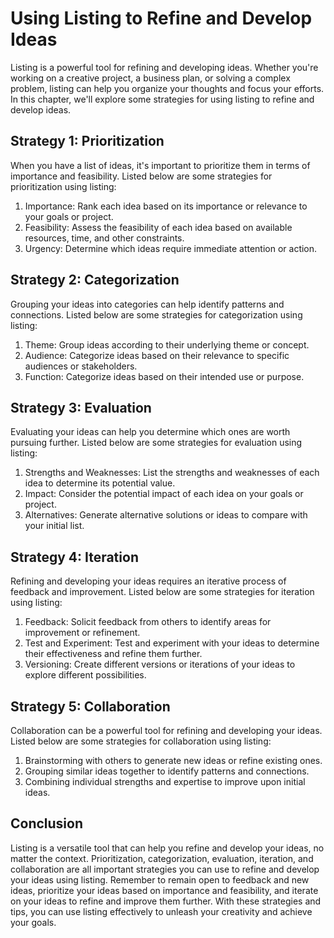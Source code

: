 Using Listing to Refine and Develop Ideas
================================================================================================

Listing is a powerful tool for refining and developing ideas. Whether you're working on a creative project, a business plan, or solving a complex problem, listing can help you organize your thoughts and focus your efforts. In this chapter, we'll explore some strategies for using listing to refine and develop ideas.

Strategy 1: Prioritization
--------------------------

When you have a list of ideas, it's important to prioritize them in terms of importance and feasibility. Listed below are some strategies for prioritization using listing:

1. Importance: Rank each idea based on its importance or relevance to your goals or project.
2. Feasibility: Assess the feasibility of each idea based on available resources, time, and other constraints.
3. Urgency: Determine which ideas require immediate attention or action.

Strategy 2: Categorization
--------------------------

Grouping your ideas into categories can help identify patterns and connections. Listed below are some strategies for categorization using listing:

1. Theme: Group ideas according to their underlying theme or concept.
2. Audience: Categorize ideas based on their relevance to specific audiences or stakeholders.
3. Function: Categorize ideas based on their intended use or purpose.

Strategy 3: Evaluation
----------------------

Evaluating your ideas can help you determine which ones are worth pursuing further. Listed below are some strategies for evaluation using listing:

1. Strengths and Weaknesses: List the strengths and weaknesses of each idea to determine its potential value.
2. Impact: Consider the potential impact of each idea on your goals or project.
3. Alternatives: Generate alternative solutions or ideas to compare with your initial list.

Strategy 4: Iteration
---------------------

Refining and developing your ideas requires an iterative process of feedback and improvement. Listed below are some strategies for iteration using listing:

1. Feedback: Solicit feedback from others to identify areas for improvement or refinement.
2. Test and Experiment: Test and experiment with your ideas to determine their effectiveness and refine them further.
3. Versioning: Create different versions or iterations of your ideas to explore different possibilities.

Strategy 5: Collaboration
-------------------------

Collaboration can be a powerful tool for refining and developing your ideas. Listed below are some strategies for collaboration using listing:

1. Brainstorming with others to generate new ideas or refine existing ones.
2. Grouping similar ideas together to identify patterns and connections.
3. Combining individual strengths and expertise to improve upon initial ideas.

Conclusion
----------

Listing is a versatile tool that can help you refine and develop your ideas, no matter the context. Prioritization, categorization, evaluation, iteration, and collaboration are all important strategies you can use to refine and develop your ideas using listing. Remember to remain open to feedback and new ideas, prioritize your ideas based on importance and feasibility, and iterate on your ideas to refine and improve them further. With these strategies and tips, you can use listing effectively to unleash your creativity and achieve your goals.
